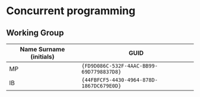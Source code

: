 # Concurrent programming

## Working Group

| Name Surname (initials) | GUID                                     |
| ----------------------- | ---------------------------------------- |
| MP                      | `{FD9D086C-532F-4AAC-BB99-69D7798837D8}` |
| IB                      | `{44FBFCF5-4430-4964-878D-1867DC679E0D}` |
